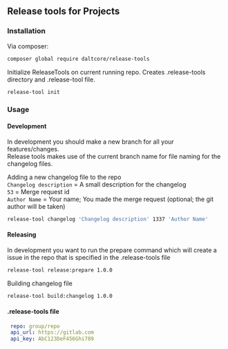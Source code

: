 ## Release tools for Projects

### Installation

Via composer:
```bash
composer global require daltcore/release-tools
```

Initialize ReleaseTools on current running repo. Creates .release-tools directory and .release-tool file.
```bash
release-tool init
```

### Usage

#### Development  
In development you should make a new branch for all your features/changes.   
Release tools makes use of the current branch name for file naming for the changelog files.

Adding a new changelog file to the repo  
`Changelog description` = A small description for the changelog   
 `53` = Merge request id  
`Author Name` = Your name; You made the merge request  (optional; the git author will be taken)
```bash
release-tool changelog 'Changelog description' 1337 'Author Name' 
```

#### Releasing
In development you want to run the prepare command which will create a issue in the repo that is specified in the .release-tools file

```bash
release-tool release:prepare 1.0.0
```

Building changelog file 
```bash
release-tool build:changelog 1.0.0
```

#### .release-tools file
```yaml
 repo: group/repo
 api_url: https://gitlab.com
 api_key: AbC123DeF456Ghi789

```
